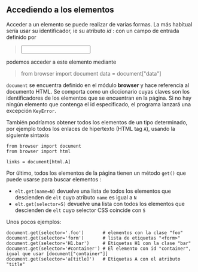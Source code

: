 Accediendo a los elementos
--------------------------

Acceder a un elemento se puede realizar de varias formas. La más habitual sería usar su identificador, ie su atributo _id_ : con un campo de entrada definido por

>    <input id="data">

podemos acceder a este elemento mediante

>    from browser import document
>    data = document["data"]

`document` se encuentra definido en el módulo **browser** y hace referencia al documento HTML. Se comporta como un diccionario cuyas claves son los identificadores de los elementos que se encuentran en la página. Si no hay ningún elemento que contenga el id especificado, el programa lanzará una excepción `KeyError`.

También podríamos obtener todos los elementos de un tipo determinado, por ejemplo todos los enlaces de hipertexto (HTML tag `A`), usando la siguiente sintaxis

    from browser import document
    from browser import html

    links = document[html.A]

Por último, todos los elementos de la página tienen un método `get()` que puede usarse para buscar elementos :

- `elt.get(name=N)` devuelve una lista de todos los elementos que descienden de `elt` cuyo atributo `name` es igual a `N`
- `elt.get(selector=S)` devuelve una lista con todos los elementos que descienden de `elt` cuyo selector CSS coincide con `S`

Unos pocos ejemplos:

    document.get(selector='.foo')       # elementos con la clase "foo"
    document.get(selector='form')       # lista de etiquetas "<form>"
    document.get(selector='H1.bar')     # Etiquetas H1 con la clase "bar"
    document.get(selector='#container') # El elemento con id "container", igual que usar [document["container"]]
    document.get(selector='a[title]')   # Etiquetas A con el atributo "title"
